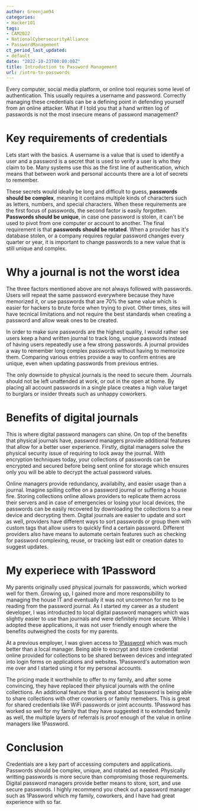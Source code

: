```yaml
---
author: Greenjam94
categories:
- Hacker101
tags:
- CAM2022
- NationalCybersecurityAlliance
- PasswordManagement
ct_period_last_updated:
- default
date: "2022-10-23T00:00:00Z"
title: Introduction to Password Management
url: /intro-to-passwords
---
```


Every computer, social media platform, or online tool requries some level of authentication. This usually requires a username and password. Correctly managing these credentials can be a defining point in defending yourself from an online attacker. What if I told you that a hand written log of passwords is not the most insecure means of password management?

# Key requirements of credentials

Lets start with the basics. A username is a value that is used to identify a user and a password is a secret that is used to verify a user is who they claim to be. Many systems use this as the first line of authentication, which means that between work and personal accounts there are a lot of secrets to remember.

These secrets would ideally be long and difficult to guess, **passwords should be complex**, meaning it contains multiple kinds of characters such as letters, numbers, and special characters. When these requirements are the first focus of passwords, the second factor is easily forgotten. **Passwords should be unique**, in case one password is stolen, it can't be used to pivot from one computer or account to another. The final requirement is that **passwords should be rotated**. When a provider has it's database stolen, or a company requires regular password changes every quarter or year, it is important to change passwords to a new value that is still unique and complex.

# Why a journal is not the worst idea

The three factors mentioned above are not always followed with passwords. Users will repeat the same password everywhere because they have memorized it, or use passwords that are 70% the same value which is easier for hackers to brute force when trying to pivot. Other times, sites will have tecnical limitations and not require the best standards when creating a password and allow weak ones to be created.

In order to make sure passwords are the highest quality, I would rather see users keep a hand written journal to track long, unqiue passwords instead of having users repeatedly use a few strong passwords. A journal provides a way to remember long complex passwords without having to memorize them. Comparing various entries provide a way to confirm entries are unique, even when updating passwords from previous entries.

The only downside to physical journals is the need to secure them. Journals should not be left unattended at work, or out in the open at home. By placing all account passwords in a single place creates a high value target to burglars or insider threats such as unhappy coworkers.

# Benefits of digital journals

This is where digital password managers can shine. On top of the benefits that physical journals have, password managers provide additional features that allow for a better user experience. Firstly, digital managers solve the physical security issue of requiring to lock away the journal. With encryption techniques today, your collections of passwords can be encrypted and secured before being sent online for storage which ensures only you will be able to decrypt the actual password values.

Online managers provide redundancy, availabilty, and easier usage than a journal. Imagine spilling coffee on a password journal or suffering a house fire. Storing collections online allows providers to replicate them across their servers and in case of emergencies or losing your local devices, the passwords can be easily recovered by downloading the collections to a new device and decrypting them.
Digital journals are easier to update and sort as well, providers have different ways to sort passwords or group them with custom tags that allow users to quickly find a certain password. Different providers also have means to automate certain features such as checking for password complexing, reuse, or tracking last edit or creation dates to suggest updates.

# My experiece with 1Password

My parents originally used physical journals for passwords, which worked well for them. Growing up, I gained more and more responsibility to managing the house IT and eventually it was not uncommon for me to be reading from the password journal. As I started my career as a student developer, I was introducted to local digital password managers which was slightly easier to use than journals and were definitely more secure. While I adopted these applications, it was not user friendly enough where the benefits outweighed the costs for my parents.

At a previous employer, I was given access to [1Password](https://1password.com/) which was much better than a local manager. Being able to encrypt and store credential online provided for collections to be shared between devices and integrated into login forms on applications and websites. 1Password's automation won me over and I started using it for my personal accounts.

The pricing made it worthwhile to offer to my family, and after some convincing, they have replaced their physical journals with the online collections. An additional feature that is great about 1password is being able to share collections with other coworkers or family memebers. This is great for shared credentials like WiFi passwords or joint accounts. 1Password has worked so well for my family that they have suggested it to extended family as well, the multiple layers of referrals is proof enough of the value in online managers like 1Password.

# Conclusion

Credentials are a key part of accessing computers and applications. Passwords should be complex, unique, and rotated as needed. Physically writting passwords is more secure than compromising those requirements. Digital password managers provide better means to store, sort, and use secure passwords. I highly recommend you check out a password manager such as 1Password which my family, coworkers, and I have had great experience with so far.